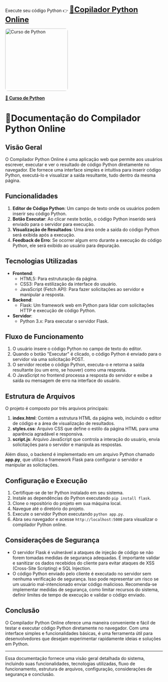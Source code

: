 Execute seu código Python  👉 
<a href="https://copiladorpython.mentemaker.com.br/" target="_blank" style="font-size: 24px; font-weight: bold;">
 🐍Copilador Python Online
</a>

 <a href="https://www.youtube.com/watch?v=Z16SGu6gBW8&list=PLpo2vYALH9e5JqNQmABa49nqTIvDqGzBP&index=26" target="_blank">
      <img src="https://img.youtube.com/vi/Z16SGu6gBW8/0.jpg" alt="Curso de Python" width="200" style="object-fit: cover; border-radius: 8px;">
      <p><strong>🐍 Curso de Python</strong></p>
 </a>

 
# 📌Documentação do Compilador Python Online

## Visão Geral

O Compilador Python Online é uma aplicação web que permite aos usuários escrever, executar e ver o resultado de código Python diretamente no navegador. Ele fornece uma interface simples e intuitiva para inserir código Python, executá-lo e visualizar a saída resultante, tudo dentro da mesma página.

## Funcionalidades

1. **Editor de Código Python**: Um campo de texto onde os usuários podem inserir seu código Python.
2. **Botão Executar**: Ao clicar neste botão, o código Python inserido será enviado para o servidor para execução.
3. **Visualização de Resultados**: Uma área onde a saída do código Python será exibida após a execução.
4. **Feedback de Erro**: Se ocorrer algum erro durante a execução do código Python, ele será exibido ao usuário para depuração.

## Tecnologias Utilizadas

- **Frontend**:
  - HTML5: Para estruturação da página.
  - CSS3: Para estilização da interface do usuário.
  - JavaScript (Fetch API): Para fazer solicitações ao servidor e manipular a resposta.
- **Backend**:
  - Flask: Um framework web em Python para lidar com solicitações HTTP e execução de código Python.
- **Servidor**:
  - Python 3.x: Para executar o servidor Flask.

## Fluxo de Funcionamento

1. O usuário insere o código Python no campo de texto do editor.
2. Quando o botão "Executar" é clicado, o código Python é enviado para o servidor via uma solicitação POST.
3. O servidor recebe o código Python, executa-o e retorna a saída resultante (ou um erro, se houver) como uma resposta.
4. O JavaScript no frontend processa a resposta do servidor e exibe a saída ou mensagem de erro na interface do usuário.

## Estrutura de Arquivos

O projeto é composto por três arquivos principais:

1. **index.html**: Contém a estrutura HTML da página web, incluindo o editor de código e a área de visualização de resultados.
2. **styles.css**: Arquivo CSS que define o estilo da página HTML para uma aparência agradável e responsiva.
3. **script.js**: Arquivo JavaScript que controla a interação do usuário, envia solicitações para o servidor e manipula as respostas.

Além disso, o backend é implementado em um arquivo Python chamado **app.py**, que utiliza o framework Flask para configurar o servidor e manipular as solicitações.

## Configuração e Execução

1. Certifique-se de ter Python instalado em seu sistema.
2. Instale as dependências do Python executando `pip install flask`.
3. Clone o repositório do projeto em sua máquina local.
4. Navegue até o diretório do projeto.
5. Execute o servidor Python executando `python app.py`.
6. Abra seu navegador e acesse `http://localhost:5000` para visualizar o compilador Python online.

## Considerações de Segurança

- O servidor Flask é vulnerável a ataques de injeção de código se não forem tomadas medidas de segurança adequadas. É importante validar e sanitizar os dados recebidos do cliente para evitar ataques de XSS (Cross-Site Scripting) e SQL Injection.
- O código Python enviado pelo cliente é executado no servidor sem nenhuma verificação de segurança. Isso pode representar um risco se um usuário mal-intencionado enviar código malicioso. Recomenda-se implementar medidas de segurança, como limitar recursos do sistema, definir limites de tempo de execução e validar o código enviado.

## Conclusão

O Compilador Python Online oferece uma maneira conveniente e fácil de testar e executar código Python diretamente no navegador. Com uma interface simples e funcionalidades básicas, é uma ferramenta útil para desenvolvedores que desejam experimentar rapidamente ideias e soluções em Python.

---

Essa documentação fornece uma visão geral detalhada do sistema, incluindo suas funcionalidades, tecnologias utilizadas, fluxo de funcionamento, estrutura de arquivos, configuração, considerações de segurança e conclusão. 
